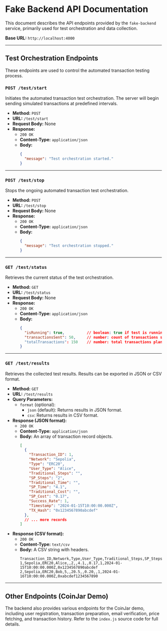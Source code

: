 # Fake Backend API Documentation

This document describes the API endpoints provided by the `fake-backend` service, primarily used for test orchestration and data collection.

**Base URL:** `http://localhost:4000`

---

## Test Orchestration Endpoints

These endpoints are used to control the automated transaction testing process.

### `POST /test/start`

Initiates the automated transaction test orchestration. The server will begin sending simulated transactions at predefined intervals.

- **Method:** `POST`
- **URL:** `/test/start`
- **Request Body:** None
- **Response:**
  - `200 OK`
  - **Content-Type:** `application/json`
  - **Body:**
    ```json
    {
      "message": "Test orchestration started."
    }
    ```

---

### `POST /test/stop`

Stops the ongoing automated transaction test orchestration.

- **Method:** `POST`
- **URL:** `/test/stop`
- **Request Body:** None
- **Response:**
  - `200 OK`
  - **Content-Type:** `application/json`
  - **Body:**
    ```json
    {
      "message": "Test orchestration stopped."
    }
    ```

---

### `GET /test/status`

Retrieves the current status of the test orchestration.

- **Method:** `GET`
- **URL:** `/test/status`
- **Request Body:** None
- **Response:**
  - `200 OK`
  - **Content-Type:** `application/json`
  - **Body:**
    ```json
    {
      "isRunning": true,          // boolean: true if test is running, false otherwise
      "transactionsSent": 50,     // number: count of transactions sent so far
      "totalTransactions": 150    // number: total transactions planned for the run
    }
    ```

---

### `GET /test/results`

Retrieves the collected test results. Results can be exported in JSON or CSV format.

- **Method:** `GET`
- **URL:** `/test/results`
- **Query Parameters:**
  - `format` (optional):
    - `json` (default): Returns results in JSON format.
    - `csv`: Returns results in CSV format.
- **Response (JSON format):**
  - `200 OK`
  - **Content-Type:** `application/json`
  - **Body:** An array of transaction record objects.
    ```json
    [
      {
        "Transaction_ID": 1,
        "Network": "Sepolia",
        "Type": "ERC20",
        "User_Type": "Alice",
        "Traditional_Steps": "",
        "SP_Steps": "2",
        "Traditional_Time": "",
        "SP_Time": "4.1",
        "Traditional_Cost": "",
        "SP_Cost": "0.17",
        "Success_Rate": 1,
        "Timestamp": "2024-01-15T10:00:00.000Z",
        "TX_Hash": "0x1234567890abcdef"
      },
      // ... more records
    ]
    ```
- **Response (CSV format):**
  - `200 OK`
  - **Content-Type:** `text/csv`
  - **Body:** A CSV string with headers.
    ```csv
    Transaction_ID,Network,Type,User_Type,Traditional_Steps,SP_Steps,Traditional_Time,SP_Time,Traditional_Cost,SP_Cost,Success_Rate,Timestamp,TX_Hash
    1,Sepolia,ERC20,Alice,,2,,4.1,,0.17,1,2024-01-15T10:00:00.000Z,0x1234567890abcdef
    2,Sepolia,ERC20,Bob,5,,20.5,,0.20,,1,2024-01-16T10:00:00.000Z,0xabcdef1234567890
    ```

---

## Other Endpoints (CoinJar Demo)

The backend also provides various endpoints for the CoinJar demo, including user registration, transaction preparation, email verification, price fetching, and transaction history. Refer to the `index.js` source code for full details.
